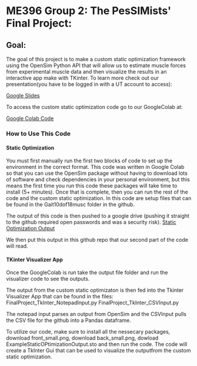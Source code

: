 # ME396 Group 2: The PesSIMists' Final Project:

## Goal:

The goal of this project is to make a custom static optimization framework using the OpenSim Python API that will allow us to estimate muscle forces from experimental muscle data and then visualize the results in an interactive app make with TKinter. To learn more check out our presentation(you have to be logged in with a UT account to access):

[Google Slides
](https://docs.google.com/presentation/d/1001nQLlKApqGVK3FBlL6m0zl2NVXI9csGdyS3ltmNaE/edit?usp=sharing)

To access the custom static optimization code go to our GoogleColab at:

[Google Colab Code](https://colab.research.google.com/drive/1sTfZjfxMwOXnfKJiklIjZ2WANvQyiTAx?usp=sharing)

### How to Use This Code
#### Static Optimization
You must first manually run the first two blocks of code to set up the environment in the correct format. This code was written in Google Colab so that you can use the OpenSim package without having to download lots of software and check dependencies in your personal environment, but this means the first time you run this code these packages will take time to install (5+ minutes). Once that is complete, then you can run the rest of the code and the custom static optimization. In this code are setup files that can be found in the Gait10dof18musc folder in the github.

The output of this code is then pushed to a google drive (pushing it straight to the github required open passwords and was a security risk).
[Static Optimization Output](https://drive.google.com/file/d/1--L0b-tM9QQMzow9YPXU55FJUQUOtLuw/view?usp=sharing)

We then put this output in this github repo that our second part of the code will read. 

#### TKinter Visualizer App
Once the GoogleColab is run take the output file folder and run the visualizer code to see the outputs.

The output from the custom static optimizaton is then fed into the Tkinter Visualizer App that can be found in the files:
FinalProject_TkInter_NotepadInput.py
FinalProject_TkInter_CSVInput.py

The notepad input parses an output from OpenSim and the CSVInput pulls the CSV file for the github into a Pandas dataframe. 

To utilize our code, make sure to install all the nessecary packages, download front_small.png, download back_small.png, dowload ExampleStaticOPtimizationOutput.sto and then run the code. The code will create a TkInter Gui that can be used to visualize the outputfrom the custom static optimization. 
